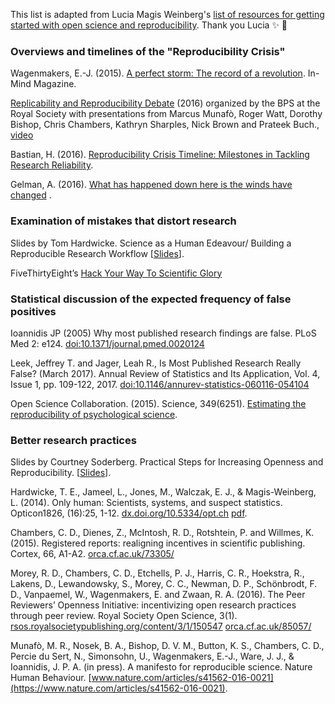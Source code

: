 This list is adapted from Lucia Magis Weinberg's [list of resources for getting started with open science and reproducibility](https://luciamagisweinberg.wordpress.com/2017/03/23/reproducibilityopen-science-resources/). Thank you Lucia :sparkles: :tada:

### Overviews and timelines of the "Reproducibility Crisis"

Wagenmakers, E.-J. (2015). [A perfect storm: The record of a revolution](http://www.in-mind.org/article/a-perfect-storm-the-record-of-a-revolution). In-Mind Magazine.

[Replicability and Reproducibility Debate](http://www.bps.org.uk/what-we-do/bps/governance/boards-and-committees/research-board/research-board-resources/replicability-and-reproducibility-debate/replicability-and-reproducibility-debate) (2016) organized by the BPS at the Royal Society with presentations from Marcus Munafò, Roger Watt, Dorothy Bishop, Chris Chambers, Kathryn Sharples, Nick Brown and Prateek Buch., [video](https://www.youtube.com/watch?v=tTuZ-IEc0Eg&feature=youtu.be)

Bastian, H. (2016). [Reproducibility Crisis Timeline: Milestones in Tackling Research Reliability](http://blogs.plos.org/absolutely-maybe/2016/12/05/reproducibility-crisis-timeline-milestones-in-tackling-research-reliability/).

Gelman, A. (2016). [What has happened down here is the winds have changed](http://andrewgelman.com/2016/09/21/what-has-happened-down-here-is-the-winds-have-changed/) .


### Examination of mistakes that distort research

Slides by Tom Hardwicke. Science as a Human Edeavour/ Building a Reproducible Research Workflow [[Slides](https://osf.io/rxwsp/)]. 

FiveThirtyEight’s [Hack Your Way To Scientific Glory](https://projects.fivethirtyeight.com/p-hacking/) 


### Statistical discussion of the expected frequency of false positives

Ioannidis JP (2005) Why most published research findings are false. PLoS Med 2: e124. [doi:10.1371/journal.pmed.0020124](https://doi.org/10.1371/journal.pmed.0020124)

Leek, Jeffrey T. and Jager, Leah R., Is Most Published Research Really False? (March 2017). Annual Review of Statistics and Its Application, Vol. 4, Issue 1, pp. 109-122, 2017. [doi:10.1146/annurev-statistics-060116-054104](http://doi.org/10.1146/annurev-statistics-060116-054104)

Open Science Collaboration. (2015). Science, 349(6251). [Estimating the reproducibility of psychological science](https://osf.io/ezum7/). 


### Better research practices 

Slides by Courtney Soderberg. Practical Steps for Increasing Openness and Reproducibility. [[Slides](https://osf.io/br8d4/)]. 

Hardwicke, T. E., Jameel, L., Jones, M., Walczak, E. J., & Magis-Weinberg, L. (2014). Only human: Scientists, systems, and suspect statistics. Opticon1826, (16):25, 1-12. [dx.doi.org/10.5334/opt.ch](http://dx.doi.org/10.5334/opt.ch) [pdf](http://www.tomhardwicke.co.uk/docs/onlyHuman.pdf). 

Chambers, C. D., Dienes, Z., McIntosh, R. D., Rotshtein, P. and Willmes, K. (2015). Registered reports: realigning incentives in scientific publishing. Cortex, 66, A1-A2. [orca.cf.ac.uk/73305/](http://orca.cf.ac.uk/73305/)

Morey, R. D., Chambers, C. D., Etchells, P. J., Harris, C. R., Hoekstra, R., Lakens, D., Lewandowsky, S., Morey, C. C., Newman, D. P., Schönbrodt, F. D., Vanpaemel, W., Wagenmakers, E. and Zwaan, R. A. (2016). The Peer Reviewers’ Openness Initiative: incentivizing open research practices through peer review. Royal Society Open Science, 3(1). [rsos.royalsocietypublishing.org/content/3/1/150547](http://rsos.royalsocietypublishing.org/content/3/1/150547)  [orca.cf.ac.uk/85057/](http://orca.cf.ac.uk/85057/)

Munafò, M. R., Nosek, B. A., Bishop, D. V. M., Button, K. S., Chambers, C. D., Percie du Sert, N., Simonsohn, U., Wagenmakers, E.-J., Ware, J. J., & Ioannidis, J. P. A. (in press). A manifesto for reproducible science. Nature Human Behaviour. [www.nature.com/articles/s41562-016-0021](https://www.nature.com/articles/s41562-016-0021).


